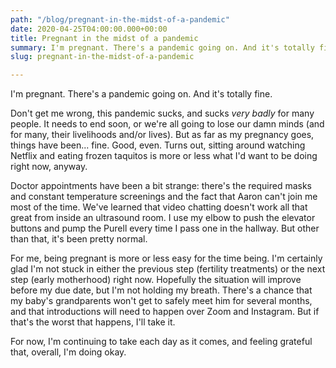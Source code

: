 ```yaml
---
path: "/blog/pregnant-in-the-midst-of-a-pandemic"
date: 2020-04-25T04:00:00.000+00:00
title: Pregnant in the midst of a pandemic
summary: I'm pregnant. There's a pandemic going on. And it's totally fine.
slug: pregnant-in-the-midst-of-a-pandemic

---
```

I'm pregnant. There's a pandemic going on. And it's totally fine.

Don't get me wrong, this pandemic sucks, and sucks _very badly_ for many people. It needs to end soon, or we're all going to lose our damn minds (and for many, their livelihoods and/or lives). But as far as my pregnancy goes, things have been... fine. Good, even. Turns out, sitting around watching Netflix and eating frozen taquitos is more or less what I'd want to be doing right now, anyway.

Doctor appointments have been a bit strange: there's the required masks and constant temperature screenings and the fact that Aaron can't join me most of the time. We've learned that video chatting doesn't work all that great from inside an ultrasound room. I use my elbow to push the elevator buttons and pump the Purell every time I pass one in the hallway. But other than that, it's been pretty normal.

For me, being pregnant is more or less easy for the time being. I'm certainly glad I'm not stuck in either the previous step (fertility treatments) or the next step (early motherhood) right now. Hopefully the situation will improve before my due date, but I'm not holding my breath. There's a chance that my baby's grandparents won't get to safely meet him for several months, and that introductions will need to happen over Zoom and Instagram. But if that's the worst that happens, I'll take it.

For now, I'm continuing to take each day as it comes, and feeling grateful that, overall, I'm doing okay.